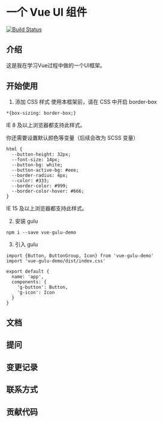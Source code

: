# 一个 Vue UI 组件

[![Build Status](https://travis-ci.org/baisemede/vue-gulu-demo.svg?branch=master)](https://travis-ci.org/baisemede/vue-gulu-demo)
## 介绍

这是我在学习Vue过程中做的一个UI框架。

## 开始使用

1. 添加 CSS 样式
  使用本框架前，请在 CSS 中开启 border-box

  ```
  *{box-sizing: border-box;}
  ```
  IE 8 及以上浏览器都支持此样式。

  你还需要设置默认颜色等变量（后续会改为 SCSS 变量）
  ```
  html {
    --button-height: 32px;
    --font-size: 14px;
    --button-bg: white;
    --button-active-bg: #eee;
    --border-radius: 4px;
    --color: #333;
    --border-color: #999;
    --border-color-hover: #666;
  }
  ```
  IE 15 及以上浏览器都支持此样式。

2. 安装 gulu
  ```
  npm i --save vue-gulu-demo
  ```
3. 引入 gulu
  ```
  import {Button, ButtonGroup, Icon} from 'vue-gulu-demo'
  import 'vue-gulu-demo/dist/index.css'

  export default {
    name: 'app',
    components: {
      'g-button': Button,
      'g-icon': Icon
    }
  }
  ```
## 文档

## 提问

## 变更记录

## 联系方式

## 贡献代码